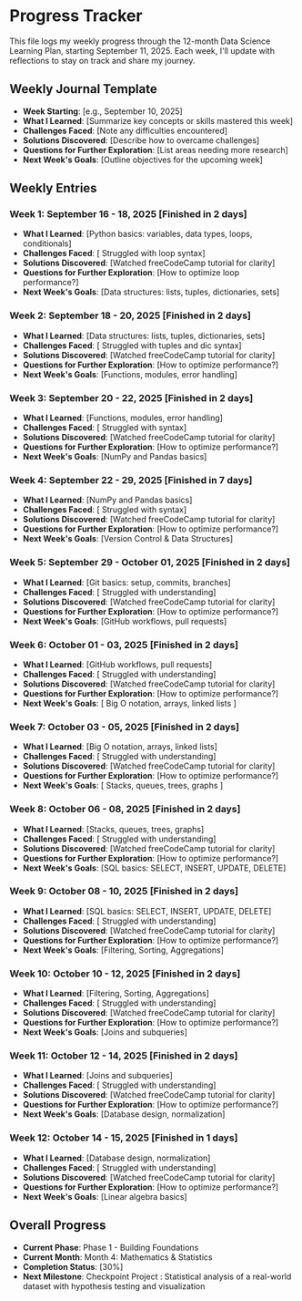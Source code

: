 # Progress Tracker

This file logs my weekly progress through the 12-month Data Science Learning Plan, starting September 11, 2025. Each week, I'll update with reflections to stay on track and share my journey.

## Weekly Journal Template
- **Week Starting**: [e.g., September 10, 2025]
- **What I Learned**: [Summarize key concepts or skills mastered this week]
- **Challenges Faced**: [Note any difficulties encountered]
- **Solutions Discovered**: [Describe how to overcame challenges]
- **Questions for Further Exploration**: [List areas needing more research]
- **Next Week's Goals**: [Outline objectives for the upcoming week]

## Weekly Entries
### Week 1: September 16 - 18, 2025 [Finished in 2 days]
- **What I Learned**: [Python basics: variables, data types, loops,
conditionals]
- **Challenges Faced**: [ Struggled with loop syntax]
- **Solutions Discovered**: [Watched freeCodeCamp tutorial for clarity]
- **Questions for Further Exploration**: [How to optimize loop performance?]
- **Next Week's Goals**: [Data structures: lists, tuples, dictionaries, sets]

 ### Week 2: September 18 - 20, 2025 [Finished in 2 days]
- **What I Learned**: [Data structures: lists, tuples, dictionaries, sets]
- **Challenges Faced**: [ Struggled with tuples and dic syntax]
- **Solutions Discovered**: [Watched freeCodeCamp tutorial for clarity]
- **Questions for Further Exploration**: [How to optimize performance?]
- **Next Week's Goals**: [Functions, modules, error handling]

 ### Week 3: September 20 - 22, 2025 [Finished in 2 days]
- **What I Learned**: [Functions, modules, error handling]
- **Challenges Faced**: [ Struggled with syntax]
- **Solutions Discovered**: [Watched freeCodeCamp tutorial for clarity]
- **Questions for Further Exploration**: [How to optimize performance?]
- **Next Week's Goals**: [NumPy and Pandas basics]

 ### Week 4: September 22 - 29, 2025 [Finished in 7 days]
- **What I Learned**: [NumPy and Pandas basics]
- **Challenges Faced**: [ Struggled with syntax]
- **Solutions Discovered**: [Watched freeCodeCamp tutorial for clarity]
- **Questions for Further Exploration**: [How to optimize performance?]
- **Next Week's Goals**: [Version Control & Data Structures]


 ### Week 5: September 29 - October 01, 2025 [Finished in 2 days]
- **What I Learned**: [Git basics: setup, commits,
branches]
- **Challenges Faced**: [ Struggled with understanding]
- **Solutions Discovered**: [Watched freeCodeCamp tutorial for clarity]
- **Questions for Further Exploration**: [How to optimize performance?]
- **Next Week's Goals**: [GitHub workflows, pull requests]

### Week 6: October 01 - 03, 2025 [Finished in 2 days]
- **What I Learned**: [GitHub workflows, pull requests]
- **Challenges Faced**: [ Struggled with understanding]
- **Solutions Discovered**: [Watched freeCodeCamp tutorial for clarity]
- **Questions for Further Exploration**: [How to optimize performance?]
- **Next Week's Goals**: [ Big O notation, arrays, linked lists ]

### Week 7: October 03 - 05, 2025 [Finished in 2 days]
- **What I Learned**: [Big O notation, arrays, linked lists]
- **Challenges Faced**: [ Struggled with understanding]
- **Solutions Discovered**: [Watched freeCodeCamp tutorial for clarity]
- **Questions for Further Exploration**: [How to optimize performance?]
- **Next Week's Goals**: [ Stacks, queues, trees, graphs  ]


### Week 8: October 06 - 08, 2025 [Finished in 2 days]
- **What I Learned**: [Stacks, queues, trees, graphs]
- **Challenges Faced**: [ Struggled with understanding]
- **Solutions Discovered**: [Watched freeCodeCamp tutorial for clarity]
- **Questions for Further Exploration**: [How to optimize performance?]
- **Next Week's Goals**: [SQL basics: SELECT, INSERT, UPDATE,
DELETE]


### Week 9: October 08 - 10, 2025 [Finished in 2 days]
- **What I Learned**: [SQL basics: SELECT, INSERT, UPDATE,
DELETE]
- **Challenges Faced**: [ Struggled with understanding]
- **Solutions Discovered**: [Watched freeCodeCamp tutorial for clarity]
- **Questions for Further Exploration**: [How to optimize performance?]
- **Next Week's Goals**: [Filtering, Sorting, Aggregations]


### Week 10: October 10 - 12, 2025 [Finished in 2 days]
- **What I Learned**: [Filtering, Sorting, Aggregations]
- **Challenges Faced**: [ Struggled with understanding]
- **Solutions Discovered**: [Watched freeCodeCamp tutorial for clarity]
- **Questions for Further Exploration**: [How to optimize performance?]
- **Next Week's Goals**: [Joins and subqueries]


### Week 11: October 12 - 14, 2025 [Finished in 2 days]
- **What I Learned**: [Joins and subqueries]
- **Challenges Faced**: [ Struggled with understanding]
- **Solutions Discovered**: [Watched freeCodeCamp tutorial for clarity]
- **Questions for Further Exploration**: [How to optimize performance?]
- **Next Week's Goals**: [Database design, normalization]


### Week 12: October 14 - 15, 2025 [Finished in 1 days]
- **What I Learned**: [Database design, normalization]
- **Challenges Faced**: [ Struggled with understanding]
- **Solutions Discovered**: [Watched freeCodeCamp tutorial for clarity]
- **Questions for Further Exploration**: [How to optimize performance?]
- **Next Week's Goals**: [Linear algebra basics]

## Overall Progress
- **Current Phase**: Phase 1 - Building Foundations
- **Current Month**: Month 4: Mathematics & Statistics
- **Completion Status**: [30%]
- **Next Milestone**: Checkpoint Project : Statistical analysis of a real-world dataset with hypothesis
testing and visualization
